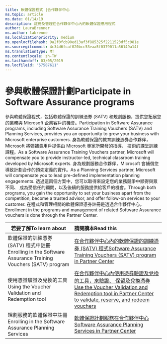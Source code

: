 ```yaml
---
title: 軟體保證程式 |合作夥伴中心
ms.topic: article
ms.date: 01/14/19
description: 註冊及管理在合作夥伴中心內的軟體保證應用程式
author: LauraBrenner
ms.author: labrenne
ms.localizationpriority: medium
ms.openlocfilehash: 9a2f0fcb90ed13af3f885325f2211523df5c981e
ms.sourcegitcommit: 4c34d6fcaf020bcc53eaa5f0379011a56149a14f
ms.translationtype: MT
ms.contentlocale: zh-TW
ms.lasthandoff: 03/05/2019
ms.locfileid: "57587611"
---
```

# <a name="participate-in-software-assurance-programs"></a><span data-ttu-id="7296e-103">參與軟體保證計劃</span><span class="sxs-lookup"><span data-stu-id="7296e-103">Participate in Software Assurance programs</span></span>

<span data-ttu-id="7296e-104">參與軟體保證程式，包括軟體保證的訓練憑券 (SATV) 和規劃服務，提供您拓展您的業務與 Microsoft 企業客戶的機會。</span><span class="sxs-lookup"><span data-stu-id="7296e-104">Participation in Software Assurance programs, including Software Assurance Training Vouchers (SATV) and Planning Services, provides you an opportunity to grow your business with Microsoft enterprise customers.</span></span> <span data-ttu-id="7296e-105">身為軟體保證的教育訓練憑券合作夥伴，Microsoft 將彌補貴用戶提供由 Microsoft 專家所開發的指導、 技術的課堂訓練課程。</span><span class="sxs-lookup"><span data-stu-id="7296e-105">As a Software Assurance Training Vouchers partner, Microsoft will compensate you to provide instructor-led, technical classroom training developed by Microsoft experts.</span></span> <span data-ttu-id="7296e-106">身為規劃服務合作夥伴，Microsoft 會補償您導致計劃合作的預先定義的實作。</span><span class="sxs-lookup"><span data-stu-id="7296e-106">As a Planning Services partner, Microsoft will compensate you to lead pre-defined implementation planning engagements.</span></span> <span data-ttu-id="7296e-107">透過這兩個方案中，您可以取得來設定您的業務競爭中顯得與眾不同、 成為受信任的顧問，以及後續的服務提供給客戶的機會。</span><span class="sxs-lookup"><span data-stu-id="7296e-107">Through both programs, you gain the opportunity to set your business apart from the competition, become a trusted advisor, and offer follow-on services to your customer.</span></span> <span data-ttu-id="7296e-108">在程式和管理相關的軟體保證憑券註冊是透過合作夥伴中心。</span><span class="sxs-lookup"><span data-stu-id="7296e-108">Enrollment in the programs and management of related Software Assurance vouchers is done through the Partner Center.</span></span>

|<span data-ttu-id="7296e-109">**若要了解**</span><span class="sxs-lookup"><span data-stu-id="7296e-109">**To learn about**</span></span>   |<span data-ttu-id="7296e-110">**請閱讀本**</span><span class="sxs-lookup"><span data-stu-id="7296e-110">**Read this**</span></span>   |
|--------------------------|:------------------|
|<span data-ttu-id="7296e-111">軟體保證的訓練憑券 (SATV) 程式中註冊</span><span class="sxs-lookup"><span data-stu-id="7296e-111">Enrolling in the Software Assurance Training Vouchers (SATV) program</span></span>|[<span data-ttu-id="7296e-112">在合作夥伴中心內的軟體保證的訓練憑券 (SATV) 程式</span><span class="sxs-lookup"><span data-stu-id="7296e-112">Software Assurance Training Vouchers (SATV) program in Partner Center</span></span>](software-assurance-satv.md)|
|<span data-ttu-id="7296e-113">使用憑證驗證及兌換的工具</span><span class="sxs-lookup"><span data-stu-id="7296e-113">Using the Voucher Validation and Redemption tool</span></span>|[<span data-ttu-id="7296e-114">在合作夥伴中心內使用憑券驗證及兌換的工具，來驗證、 保留及兌換憑券</span><span class="sxs-lookup"><span data-stu-id="7296e-114">Use the Voucher Validation and Redemption tool in Partner Center to validate, reserve, and redeem vouchers</span></span>](voucher-validation-tool.md)|
|<span data-ttu-id="7296e-115">規劃服務的軟體保證中註冊</span><span class="sxs-lookup"><span data-stu-id="7296e-115">Enrolling in the Software Assurance Planning Services</span></span>|[<span data-ttu-id="7296e-116">軟體保證計劃服務在合作夥伴中心</span><span class="sxs-lookup"><span data-stu-id="7296e-116">Software Assurance Planning Services in Partner Center</span></span>](software-assurance-dps.md) 



